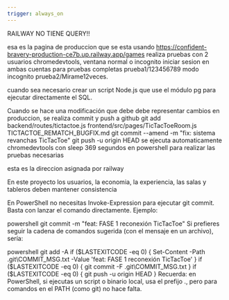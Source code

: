 ```yaml
---
trigger: always_on
---
```


RAILWAY NO TIENE QUERY!!

esa es la pagina de produccion que se esta usando
https://confident-bravery-production-ce7b.up.railway.app/games
realiza pruebas con 2 usuarios chromedevtools, ventana normal o incognito
iniciar sesion en ambas cuentas para pruebas completas
prueba1/123456789
modo incognito
prueba2/Mirame12veces.

cuando sea necesario crear un script Node.js que use el módulo pg para ejecutar directamente el SQL.

Cuando se hace una modificación que debe debe representar cambios en produccion, se realiza commit y push a github
git add backend/routes/tictactoe.js frontend/src/pages/TicTacToeRoom.js TICTACTOE_REMATCH_BUGFIX.md
git commit --amend -m "fix: sistema revanchas TicTacToe"
git push -u origin HEAD
se ejecuta automaticamente chromedevtools con sleep 369 segundos en powershell para realizar las pruebas necesarias

esta es la direccion asignada por railway

En este proyecto los usuarios, la economia, la experiencia, las salas y tableros deben mantener consistencia

En PowerShell no necesitas Invoke-Expression para ejecutar git commit. Basta con lanzar el comando directamente. Ejemplo:

powershell
git commit -m "feat: FASE 1 reconexión TicTacToe"
Si prefieres seguir la cadena de comandos sugerida (con el mensaje en un archivo), sería:

powershell
git add -A
if ($LASTEXITCODE -eq 0) { Set-Content -Path .git\COMMIT_MSG.txt -Value 'feat: FASE 1 reconexión TicTacToe' }
if ($LASTEXITCODE -eq 0) { git commit -F .git\COMMIT_MSG.txt }
if ($LASTEXITCODE -eq 0) { git push -u origin HEAD }
Recuerda: en PowerShell, si ejecutas un script o binario local, usa el prefijo .\, pero para comandos en el PATH (como git) no hace falta.